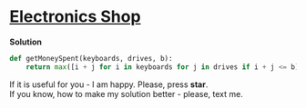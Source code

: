 # [Electronics Shop](https://www.hackerrank.com/challenges/electronics-shop)

**Solution**
<br>
```python
def getMoneySpent(keyboards, drives, b):
    return max([i + j for i in keyboards for j in drives if i + j <= b] + [-1])
```

If it is useful for you - I am happy. Please, press **star**.
<br>
If you know, how to make my solution better - please, text me.
